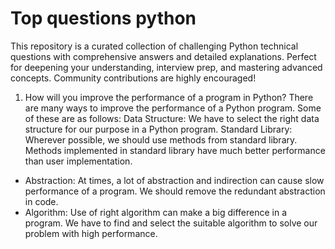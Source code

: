 # Top questions python
This repository is a curated collection of challenging Python technical questions with comprehensive answers and detailed explanations. Perfect for deepening your understanding, interview prep, and mastering advanced concepts. Community contributions are highly encouraged!

1. How will you improve the performance
of a program in Python?
There are many ways to improve the performance of a Python
program. Some of these are as follows:
 Data Structure: We have to select the right data structure
for our purpose in a Python program.
 Standard Library: Wherever possible, we should use
methods from standard library. Methods implemented in
standard library have much better performance than user
implementation.
- Abstraction: At times, a lot of abstraction and
indirection can cause slow performance of a program.
We should remove the redundant abstraction in code.
- Algorithm: Use of right algorithm can make a big
difference in a program. We have to find and select the
suitable algorithm to solve our problem with high
performance.
